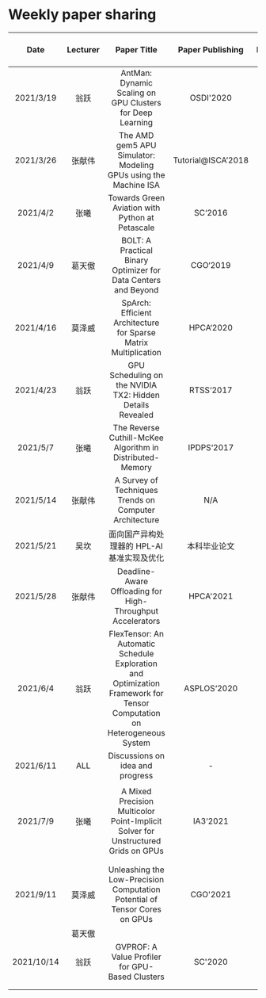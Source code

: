 # Weekly paper sharing

|    Date    | Lecturer | Paper Title |  Paper Publishing  | Paper Download Link  |  Slide Link |
| :--------: | :------: | :----------------------------------------------------------: | :----------------: | :----------------------------------------------------------: | :----------------------------------------------------------: |
| 2021/3/19  |   翁跃   | AntMan: Dynamic Scaling on GPU Clusters for Deep Learning |     OSDI'2020      |     [paper](https://www.usenix.org/system/files/osdi20-xiao.pdf)      |         [slide](https://docs.qq.com/slide/DWndQRHpBUkplRWxq)          |
| 2021/3/26  |  张献伟  | The AMD gem5 APU Simulator: Modeling GPUs using the Machine ISA | Tutorial@ISCA’2018 |    [paper](https://xianweiz.github.io/doc/papers/gem5_hpca18.pdf)     | [slide](http://www.m5sim.org/wiki/images/1/19/AMD_gem5_APU_simulator_isca_2018_gem5_wiki.pdf) |
|  2021/4/2  |   张曦   |       Towards Green Aviation with Python at Petascale        |      SC‘2016       |          [paper](https://docs.qq.com/pdf/DUk1OY0VoYWx1dmhv)           |         [slide](https://docs.qq.com/slide/DUkdyaW5UZkV2UFN5)          |
|  2021/4/9  |  葛天傲  | BOLT: A Practical Binary Optimizer for Data Centers and Beyond |      CGO‘2019      |        [paper](https://dl.acm.org/doi/10.5555/3314872.3314876)        | [slide](https://llvm.org/devmtg/2016-03/Presentations/BOLT_EuroLLVM_2016.pdf) |
| 2021/4/16  |  莫泽威  | SpArch: Efficient Architecture for Sparse Matrix Multiplication |     HPCA‘2020      |             [paper](https://arxiv.org/pdf/2002.08947.pdf)             | [slide](https://hanruiwang.me/assets/slides/HPCA2020_SpArch_slides_Hanrui_Wang.pdf) |
| 2021/4/23  |   翁跃   |  GPU Scheduling on the NVIDIA TX2: Hidden Details Revealed   |     RTSS‘2017      |         [paper](https://ieeexplore.ieee.org/document/8277284)         |         [slide](https://docs.qq.com/slide/DWlZIbFppTUlsa3BM)          |
|  2021/5/7  |   张曦   |  The Reverse Cuthill-McKee Algorithm in Distributed-Memory   |     IPDPS‘2017     |             [paper](https://arxiv.org/pdf/1610.08128.pdf)             |         [slide](https://docs.qq.com/slide/DUmdMTkN6c0ZFWWxo)          |
| 2021/5/14  |  张献伟  |    A Survey of Techniques Trends on Computer Architecture    |        N/A         |                              -                               |          [slide](https://docs.qq.com/pdf/DUVFGRWJZQWxTR2Fq)           |
| 2021/5/21  |   吴坎   |         面向国产异构处理器的 HPL-AI 基准实现及优化          |    本科毕业论文    |        [paper](https://wu-kan.github.io/sysu-thesis/main.pdf)         |                              -                               |
| 2021/5/28  |  张献伟  |  Deadline-Aware Offloading for High-Throughput Accelerators  |     HPCA'2021      | [paper](https://pages.cs.wisc.edu/~sinclair/papers/yeh-lax-hpca21.pdf) | [slide](https://pages.cs.wisc.edu/~sinclair/presentations/hpca21-longTalk-final.pdf) |
|  2021/6/4  |   翁跃   | FlexTensor: An Automatic Schedule Exploration and Optimization Framework for Tensor Computation on Heterogeneous System |    ASPLOS‘2020     |        [paper](https://dl.acm.org/doi/10.1145/3373376.3378508)        | [slide](https://mesalab.cn/download?id=1024&url=f%2Farticle%2Fdetail%3Fid%3D264) |
| 2021/6/11  |   ALL    |               Discussions on idea and progress               |         -          |                              -                               |                              -                               |
|            |          |                                                              |                    |                                                              |                                                              |
|  2021/7/9  |   张曦   | A Mixed Precision Multicolor Point-Implicit Solver for Unstructured Grids on GPUs |      IA3‘2021      |          [paper](https://docs.qq.com/pdf/DUmlHZEh4SndpU29q)           |         [slide](https://docs.qq.com/slide/DUnV4VXhVeHZlT1BM)          |
|            |          |                                                              |                    |                                                              |                                                              |
|            |          |                                                              |                    |                                                              |                                                              |
| 2021/9/11  |  莫泽威  | Unleashing the Low-Precision Computation Potential of Tensor Cores on GPUs        |      CGO'2021      |          [paper](https://ieeexplore.ieee.org/document/9370335)        |         [slide](https://docs.qq.com/pdf/DRVBiZXh1Z3lSR1Fp)                   |
|            |  葛天傲  |                                                              |                    |                                                              |                                                              |
| 2021/10/14 |   翁跃   |       GVPROF: A Value Profiler for GPU-Based Clusters        |      SC'2020       |         [paper](https://ieeexplore.ieee.org/document/9355258)         |         [slide](https://docs.qq.com/slide/DWmxHYnBWR1BVeHd0)          |
|            |          |                                                              |                    |                                                              |                                                              |
|            |          |                                                              |                    |                                                              |                                                              |




